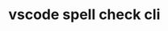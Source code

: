 # vscode spell check cli

<!--
TODO:
    - code this in golang ✅
    - need to change the command so users can specify the exclude or make a config file?
    - should be able to view all errored words in project
    - should be able to view all errored words in file <optional for now>
    - should be able to --fix all errored words in project
    - should be able to go through one by one and fix words [y/n] in project <optional for now>
-->